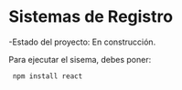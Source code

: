 <h1> Sistemas de Registro </h1>

-Estado del proyecto: En construcción.

Para ejecutar el sisema, debes poner:

``` npm install react```
